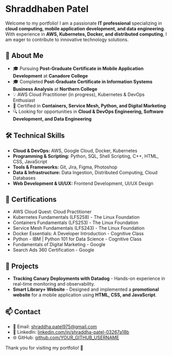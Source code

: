# Shraddhaben Patel

Welcome to my portfolio! I am a passionate **IT professional** specializing in **cloud computing, mobile application development, and data engineering**. With experience in **AWS, Kubernetes, Docker, and distributed computing**, I am eager to contribute to innovative technology solutions.

## 🚀 About Me
- 🎓 Pursuing **Post-Graduate Certificate in Mobile Application Development** at **Canadore College**
- 🎓 Completed **Post-Graduate Certificate in Information Systems Business Analysis** at **Northern College**
- 💡 AWS Cloud Practitioner (in progress), Kubernetes & DevOps Enthusiast
- 📜 Certified in **Containers, Service Mesh, Python, and Digital Marketing**
- 🔍 Looking for opportunities in **Cloud & DevOps Engineering, Software Development, and Data Engineering**

## 🛠️ Technical Skills
- **Cloud & DevOps:** AWS, Google Cloud, Docker, Kubernetes
- **Programming & Scripting:** Python, SQL, Shell Scripting, C++, HTML, CSS, JavaScript
- **Tools & Frameworks:** Git, Jira, Figma, Photoshop
- **Data & Infrastructure:** Data Ingestion, Distributed Computing, Cloud Databases
- **Web Development & UI/UX:** Frontend Development, UI/UX Design

## 🌟 Certifications
- AWS Cloud Quest: Cloud Practitioner
- Kubernetes Fundamentals (LFS258) - The Linux Foundation
- Containers Fundamentals (LFS253) - The Linux Foundation
- Service Mesh Fundamentals (LFS243) - The Linux Foundation
- Docker Essentials: A Developer Introduction - Cognitive Class
- Python - IBM | Python 101 for Data Science - Cognitive Class
- Fundamentals of Digital Marketing - Google
- Search Ads 360 Certification - Google

## 📌 Projects
- **Tracking Canary Deployments with Datadog** - Hands-on experience in real-time monitoring and observability.
- **Smart Library+ Website** - Designed and implemented a **promotional website** for a mobile application using **HTML, CSS, and JavaScript**.

## 📫 Contact
- 📧 Email: [shraddha.patel975@gmail.com](mailto:shraddha.patel975@gmail.com)
- 🔗 LinkedIn: [linkedin.com/in/shraddha-patel-03267a18b](https://www.linkedin.com/in/shraddha-patel-03267a18b/)
- 🌐 GitHub: [github.com/YOUR_GITHUB_USERNAME](https://github.com/YOUR_GITHUB_USERNAME)

Thank you for visiting my portfolio! 🚀
